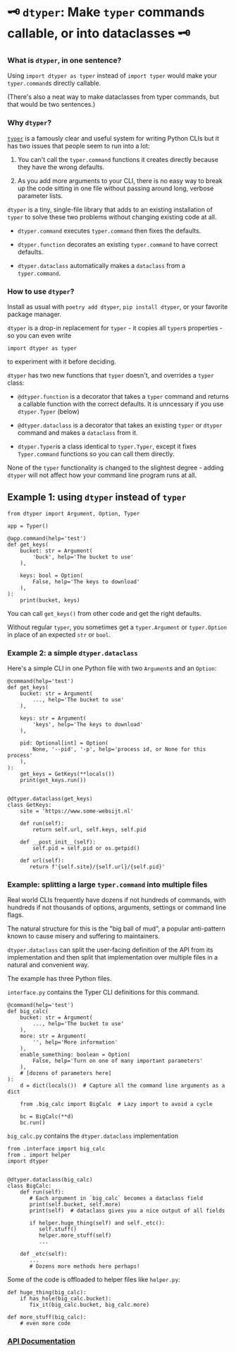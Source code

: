 # 🗝 `dtyper`: Make `typer` commands callable, or into dataclasses 🗝️

### What is `dtyper`, in one sentence?

Using `import dtyper as typer` instead of `import typer` would make your
`typer.command`s directly callable.

(There's also a neat way to make dataclasses from typer commands, but that
would be two sentences.)

### Why `dtyper`?

[`typer`](https://typer.tiangolo.com/) is a famously clear and useful system
for writing Python CLIs but it has two issues that people seem to run into a lot:

1. You can't call the `typer.command` functions it creates directly because they
have the wrong defaults.

2. As you add more arguments to your CLI, there is no easy way to break up the
code sitting in one file without passing around long, verbose parameter lists.

`dtyper` is a tiny, single-file library that adds to an existing installation of
`typer` to solve these two problems without changing existing code at all.

* `dtyper.command` executes `typer.command` then fixes the defaults.

* `dtyper.function` decorates an existing `typer.command` to have correct
  defaults.

* `dtyper.dataclass` automatically makes a `dataclass` from
   a `typer.command`.

### How to use `dtyper`?

Install as usual with `poetry add dtyper`, `pip install dtyper`, or your
favorite package manager.

`dtyper` is a drop-in replacement for `typer` - it copies all `typer`s
properties - so you can even write

    import dtyper as typer

to experiment with it before deciding.

`dtyper` has two new functions that `typer` doesn't, and overrides a `typer`
class:

* `@dtyper.function` is a decorator that takes a `typer` command and returns
  a callable function with the correct defaults.  It is unncessary if you use
  `dtyper.Typer` (below)

* `@dtyper.dataclass` is a decorator that takes an existing `typer` or `dtyper`
command and makes a `dataclass` from it.

* `dtyper.Typer`is a class identical to `typer.Typer`, except it fixes
  `Typer.command` functions so you can call them directly.

None of the `typer` functionality is changed to the slightest degree - adding
`dtyper` will not affect how your command line program runs at all.

## Example 1: using `dtyper` instead of `typer`

    from dtyper import Argument, Option, Typer

    app = Typer()

    @app.command(help='test')
    def get_keys(
        bucket: str = Argument(
            'buck', help='The bucket to use'
        ),

        keys: bool = Option(
            False, help='The keys to download'
        ),
    ):
        print(bucket, keys)

You can call `get_keys()` from other code and get the right defaults.

Without regular `typer`, you sometimes get a `typer.Argument` or
`typer.Option` in place of an expected `str` or `bool`.

### Example 2: a simple `dtyper.dataclass`

Here's a simple CLI in one Python file with two `Argument`s and an `Option`:

    @command(help='test')
    def get_keys(
        bucket: str = Argument(
            ..., help='The bucket to use'
        ),

        keys: str = Argument(
            'keys', help='The keys to download'
        ),

        pid: Optional[int] = Option(
            None, '--pid', '-p', help='process id, or None for this process'
        ),
    ):
        get_keys = GetKeys(**locals())
        print(get_keys.run())


    @dtyper.dataclass(get_keys)
    class GetKeys:
        site = 'https://www.some-websijt.nl'

        def run(self):
            return self.url, self.keys, self.pid

        def __post_init__(self):
            self.pid = self.pid or os.getpid()

        def url(self):
           return f'{self.site}/{self.url}/{self.pid}'


### Example: splitting a large `typer.command` into multiple files

Real world CLIs frequently have dozens if not hundreds of commands, with
hundreds if not thousands of options, arguments, settings or command line flags.

The natural structure for this is the "big ball of mud", a popular
anti-pattern known to cause misery and suffering to maintainers.

`dtyper.dataclass` can split the user-facing definition of the API from its
implementation and then split that implementation over multiple files in a
natural and convenient way.

The example has three Python files.

`interface.py` contains the Typer CLI definitions for this command.

    @command(help='test')
    def big_calc(
        bucket: str = Argument(
            ..., help='The bucket to use'
        ),
        more: str = Argument(
            '', help='More information'
        ),
        enable_something: boolean = Option(
            False, help='Turn on one of many important parameters'
        ),
        # [dozens of parameters here]
    ):
        d = dict(locals())  # Capture all the command line arguments as a dict

        from .big_calc import BigCalc  # Lazy import to avoid a cycle

        bc = BigCalc(**d)
        bc.run()


`big_calc.py` contains the `dtyper.dataclass` implementation

    from .interface import big_calc
    from . import helper
    import dtyper


    @dtyper.dataclass(big_calc)
    class BigCalc:
        def run(self):
           # Each argument in `big_calc` becomes a dataclass field
           print(self.bucket, self.more)
           print(self)  # dataclass gives you a nice output of all fields

           if helper.huge_thing(self) and self._etc():
              self.stuff()
              helper.more_stuff(self)
              ...

        def _etc(self):
           ...
           # Dozens more methods here perhaps!

Some of the code is offloaded to helper files like `helper.py`:

    def huge_thing(big_calc):
        if has_hole(big_calc.bucket):
           fix_it(big_calc.bucket, big_calc.more)

    def more_stuff(big_calc):
        # even more code


### [API Documentation](https://rec.github.io/dtyper#dtyper--api-documentation)
